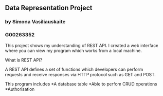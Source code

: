 ## Data Representation Project
### by Simona Vasiliauskaite
### G00263352

This project shows my understanding of REST API.
I created a web interface where you can view my program which works from a local machine.

What is REST API?

A REST API defines a set of functions which developers can perform requests and receive responses via HTTP protocol such as GET and POST.

This program includes
*A database table
*Able to perfom CRUD operations
*Authorisation



